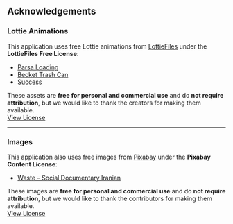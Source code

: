 ## Acknowledgements

### Lottie Animations
This application uses free Lottie animations from [LottieFiles](https://lottiefiles.com) under the **LottieFiles Free License**:

- [Parsa Loading](https://lottiefiles.com/free-animation/parsa-loading-IzVLVFabNZ)
- [Becket Trash Can](https://lottiefiles.com/free-animation/becket-trash-can-ElKSXsGSS9)
- [Success](https://lottiefiles.com/free-animation/success-IINQ21ARfo)

These assets are **free for personal and commercial use** and do **not require attribution**, but we would like to thank the creators for making them available.  
[View License](https://lottiefiles.com/page/license)

---

### Images
This application also uses free images from [Pixabay](https://pixabay.com) under the **Pixabay Content License**:

- [Waste – Social Documentary Iranian](https://pixabay.com/photos/waste-social-documentary-iranian-7038412/)

These images are **free for personal and commercial use** and do **not require attribution**, but we would like to thank the contributors for making them available.  
[View License](https://pixabay.com/service/license-summary/)
